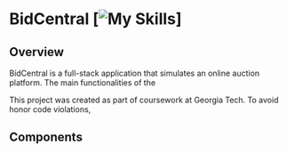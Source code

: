 # BidCentral [![My Skills](https://skillicons.dev/icons?i=py,js,html,css,docker)]

## Overview

BidCentral is a full-stack application that simulates an online auction platform. The main functionalities of the 

This project was created as part of coursework at Georgia Tech. To avoid honor code violations, 

## Components
